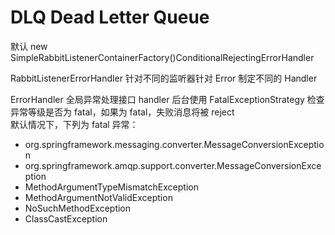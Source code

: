 # DLQ Dead Letter Queue
 默认 new SimpleRabbitListenerContainerFactory()ConditionalRejectingErrorHandler
        
RabbitListenerErrorHandler 针对不同的监听器针对 Error 制定不同的 Handler
        
ErrorHandler 全局异常处理接口
handler 后台使用 FatalExceptionStrategy 检查异常等级是否为 fatal，如果为 fatal，失败消息将被 reject  
默认情况下，下列为 fatal 异常：
  - org.springframework.messaging.converter.MessageConversionException
  - org.springframework.amqp.support.converter.MessageConversionException
  - MethodArgumentTypeMismatchException  
  - MethodArgumentNotValidException
  - NoSuchMethodException
  - ClassCastException


  